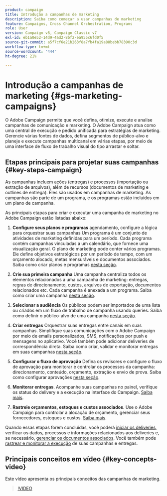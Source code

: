 ```yaml
---
product: campaign
title: Introdução a campanhas de marketing
description: Saiba como começar a usar campanhas de marketing
feature: Campaigns, Cross Channel Orchestration, Programs
role: User
version: Campaign v8, Campaign Classic v7
exl-id: eb1a0e52-14d9-4ad2-8bf2-ea955c6fd0f5
source-git-commit: a5f7cf6e21b263f8a7fb4fa19a88bebb78390c3d
workflow-type: tm+mt
source-wordcount: '444'
ht-degree: 21%

---
```


# Introdução a campanhas de marketing {#gs-marketing-campaigns}

O Adobe Campaign permite que você defina, otimize, execute e analise campanhas de comunicação e marketing. O Adobe Campaign atua como uma central de execução e pedido unificada para estratégias de marketing. Gerencie várias fontes de dados, defina segmentos de público-alvo e planeje e execute campanhas multicanal em várias etapas, por meio de uma interface de fluxo de trabalho visual do tipo arrastar e soltar.


<!--In addition, the **Marketing Resource Management (MRM)** module lets you control marketing actions in a collaborative mode by providing complete management and real-time tracking of the tasks, budgets and marketing resources involved. The Marketing Resource Management lets you optimize and regulate the management of internal and external processes, resources and marketing campaigns, as well as third party relations (agencies, printers, etc.). For more on this, refer to [this section](about-marketing-resource-management.md).

>[!NOTE]
>
>Capabilities related to population targeting, message personalization and message delivery on the various channels are detailed in [this section](../../delivery/using/steps-about-delivery-creation-steps.md).-->


## Etapas principais para projetar suas campanhas {#key-steps-campaign}

As campanhas incluem ações (entregas) e processos (importação ou extração de arquivos), além de recursos (documentos de marketing e outlines de entrega). Eles são usados em campanhas de marketing. As campanhas são parte de um programa, e os programas estão incluídos em um plano de campanha.

As principais etapas para criar e executar uma campanha de marketing no Adobe Campaign estão listadas abaixo:

1. **Configure seus planos e programas** agendamento, configure a lógica para orquestrar suas campanhas
Um programa é um conjunto de atividades de marketing definidas para um período. Cada programa contém campanhas vinculadas a um calendário, que fornece uma visualização geral. O plano de marketing pode conter vários programas. Ele define objetivos estratégicos por um período de tempo, com um orçamento alocado, metas mensuráveis e documentos associados. Saiba como criar planos e programas [nesta seção](marketing-campaign-create.md#create-plan-and-program).

1. **Crie sua primeira campanha**
Uma campanha centraliza todos os elementos relacionados a uma campanha de marketing: entregas, regras de direcionamento, custos, arquivos de exportação, documentos relacionados etc. Cada campanha é anexada a um programa. Saiba como criar uma campanha [nesta seção](marketing-campaign-create.md#create-a-campaign).

1. **Selecionar a audiência**
Os públicos podem ser importados de uma lista ou criados em um fluxo de trabalho de campanha usando queries. Saiba como definir o público-alvo de uma campanha [nesta seção](marketing-campaign-target.md#select-the-target-population).

1. **Criar entregas**
Orquestrar suas entregas entre canais em suas campanhas. Simplifique suas comunicações com o Adobe Campaign por meio de emails personalizados, SMS, notificações por push e mensagens no aplicativo. Você também pode adicionar deliveries de correspondência direta. Saiba como criar, validar e monitorar entregas em suas campanhas [nesta seção](marketing-campaign-deliveries.md).

1. **Configurar o fluxo de aprovação**
Defina os revisores e configure o fluxo de aprovação para monitorar e controlar os processos da campanha: direcionamento, conteúdo, orçamento, extração e envio de prova. Saiba como configurar aprovações [nesta seção](marketing-campaign-approval.md).

1. **Monitorar entregas**.
Acompanhe suas campanhas no painel, verifique os status do delivery e a execução na interface do Campaign. [Saiba mais](marketing-campaign-monitoring.md).

1. **Rastreie orçamentos, estoques e custos associados**.
Use o Adobe Campaign para controlar a alocação de orçamento, gerenciar seus fornecedores, estoques e custos. [Saiba mais](providers-stocks-and-budgets.md#create-service-providers-and-their-cost-structures).

Quando essas etapas forem concluídas, você poderá [iniciar os deliveries](marketing-campaign-deliveries.md#start-a-delivery), verificar os dados, processos e informações relacionados aos deliveries e, se necessário, [gerenciar os documentos associados](marketing-campaign-deliveries.md#manage-associated-documents). Você também pode [rastrear e monitorar a execução](marketing-campaign-monitoring.md) de suas campanhas e entregas.


## Principais conceitos em vídeo {#key-concepts-video}

Este vídeo apresenta os principais conceitos das campanhas de marketing.

>[!VIDEO](https://video.tv.adobe.com/v/35131?quality=12)
